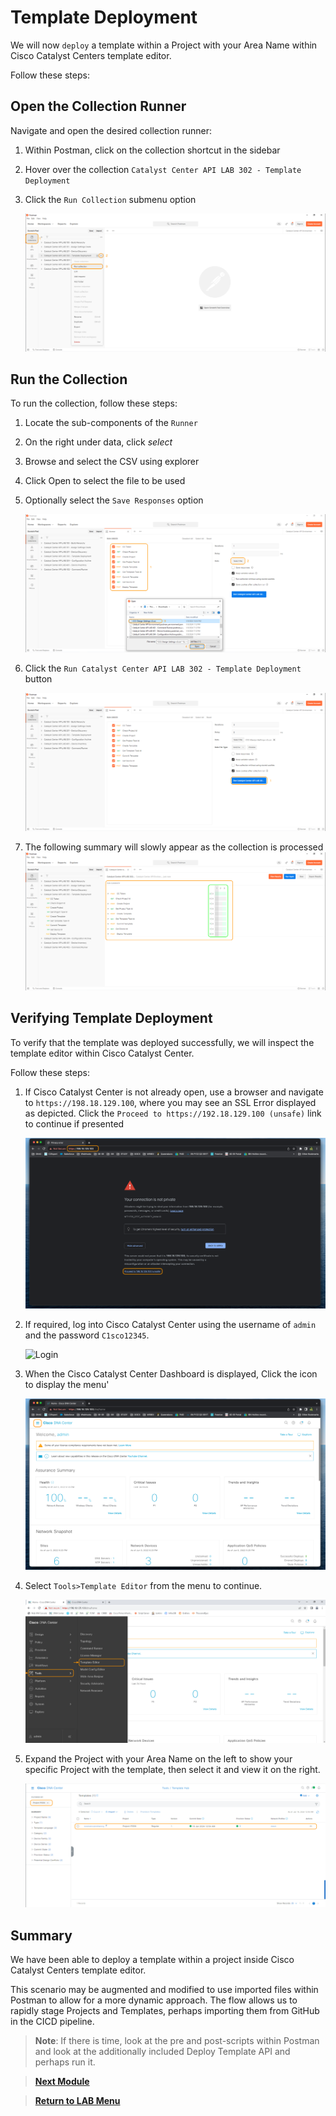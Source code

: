 # Template Deployment

We will now `deploy` a template within a Project with your Area Name within Cisco Catalyst Centers template editor.

Follow these steps:

## Open the Collection Runner

Navigate and open the desired collection runner:

   1. Within Postman, click on the collection shortcut in the sidebar
   2. Hover over the collection `Catalyst Center API LAB 302 - Template Deployment`
   3. Click the `Run Collection` submenu option

      ![Open Collection Runner](./assets/Postman-Collection-DeployTemplate.png?raw=true)

## Run the Collection

To run the collection, follow these steps:

   1. Locate the sub-components of the `Runner`
   2. On the right under data, click *select* 
   3. Browse and select the CSV using explorer
   4. Click Open to select the file to be used
   5. Optionally select the `Save Responses` option

      ![Select File](./assets/Postman-Collection-DeployTemplate-Run-CSV.png?raw=true)

   6. Click  the `Run Catalyst Center API LAB 302 - Template Deployment` button

      ![Run Collection](./assets/Postman-Collection-DeployTemplate-Runner.png?raw=true)

3. The following summary will slowly appear as the collection is processed
   ![Results](./assets/Postman-Collection-DeployTemplate-Summary.png?raw=true)

## Verifying Template Deployment

To verify that the template was deployed successfully, we will inspect the template editor within Cisco Catalyst Center.

Follow these steps:

1. If Cisco Catalyst Center is not already open, use a browser and navigate to `https://198.18.129.100`, where you may see an SSL Error displayed as depicted. Click the `Proceed to https://192.18.129.100 (unsafe)` link to continue if presented

   ![SSL Error](./assets/DNAC-SSLERROR.png?raw=true)

2. If required, log into Cisco Catalyst Center using the username of `admin` and the password `C1sco12345`.

   ![Login](./assets/DNAC-Login.png?raw=true)

3. When the Cisco Catalyst Center Dashboard is displayed, Click the icon to display the menu'

   ![Menu](./assets/DNAC-Menu.png?raw=true)

4. Select `Tools>Template Editor` from the menu to continue.

   ![Template Editor](./assets/DNAC-Menu-TemplateEditor.png?raw=true)

5. Expand the Project with your Area Name on the left to show your specific Project with the template, then select it and view it on the right.

   ![Template](./assets/DNAC-TemplateEditor-DeployTemplate-Verify.gif?raw=true)

## Summary

We have been able to deploy a template within a project inside Cisco Catalyst Centers template editor. 

This scenario may be augmented and modified to use imported files within Postman to allow for a more dynamic approach. The flow allows us to rapidly stage Projects and Templates, perhaps importing them from GitHub in the CICD pipeline. 

> **Note**: If there is time, look at the pre and post-scripts within Postman and look at the additionally included Deploy Template API and perhaps run it.

> [**Next Module**](../catc-catcenter-5-archive/01-intro.md)

> [**Return to LAB Menu**](../README.md)